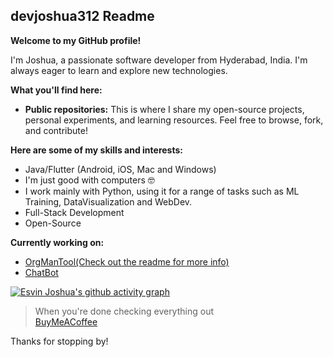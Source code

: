 ## devjoshua312 Readme

**Welcome to my GitHub profile!** 

I'm Joshua, a passionate software developer from Hyderabad, India. I'm always eager to learn and explore new technologies.


**What you'll find here:**

* **Public repositories:** This is where I share my open-source projects, personal experiments, and learning resources. Feel free to browse, fork, and contribute!

**Here are some of my skills and interests:**

* Java/Flutter (Android, iOS, Mac and Windows)
* I'm just good with computers 🤓
* I work mainly with Python, using it for a range of tasks such as ML Training, DataVisualization and WebDev.
* Full-Stack Development
* Open-Source

**Currently working on:**

* [OrgManTool(Check out the readme for more info)](https://github.com/devjoshua312/Organisation-Management-Tool)
* [ChatBot](https://github.com/devjoshua312/Chatbot-using-TensorFlow-and-Custom-Wikipedia-Scraped-Dataset)


[![Esvin Joshua's github activity graph](https://github-readme-activity-graph.vercel.app/graph?username=devjoshua312&theme=xcode)](https://github.com/devjoshua312/github-readme-activity-graph)


>When you're done checking everything out <br>
[BuyMeACoffee](https://www.buymeacoffee.com/joshuaesvin)


Thanks for stopping by!
